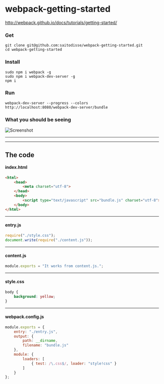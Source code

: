 webpack-getting-started
=======================
http://webpack.github.io/docs/tutorials/getting-started/

### Get
```
git clone git@github.com:saitodisse/webpack-getting-started.git
cd webpack-getting-started
```

### Install
```
sudo npm i webpack -g
sudo npm i webpack-dev-server -g
npm i
```

### Run
```
webpack-dev-server --progress --colors
http://localhost:8080/webpack-dev-server/bundle
```

### What you should be seeing
![Screenshot](https://github.com/saitodisse/webpack-getting-started/blob/master/docs/img/Screenshot%20from%202014-08-31%2013:45:08.png)

---
---

## The code

#### index.html
```html
<html>
    <head>
        <meta charset="utf-8">
    </head>
    <body>
        <script type="text/javascript" src="bundle.js" charset="utf-8"></script>
    </body>
</html>
```

---

#### entry.js
```javascript
require("./style.css");
document.write(require("./content.js"));
```

---

#### content.js
```javascript
module.exports = "It works from content.js.";
```

---

#### style.css
```css
body {
    background: yellow;
}
```

---

#### webpack.config.js
```js
module.exports = {
    entry: "./entry.js",
    output: {
        path: __dirname,
        filename: "bundle.js"
    },
    module: {
        loaders: [
            { test: /\.css$/, loader: "style!css" }
        ]
    }
};
```

